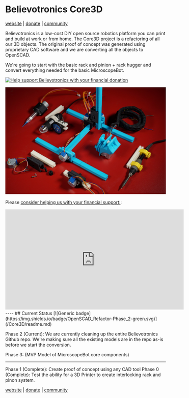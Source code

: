 # Believotronics Core3D
[website](http://believotron.com/believotronics) | [donate](https://www.patreon.com/Believotron) | [community](http://community.believotron.com/c/believotronics)

Believotronics is a low-cost DIY open source robotics platform you can print and build at work or from home. The Core3D project is a refactoring of all our 3D objects. The original proof of concept was generated using proprietary CAD software and we are converting all the objects to OpenSCAD.

We're going to start with the basic rack and pinion + rack hugger and convert everything needed for the basic MicroscopeBot.

<a href="http://www.youtube.com/watch?feature=player_embedded&v=6cPdLHY97b4
" target="_blank"><img src="http://img.youtube.com/vi/6cPdLHY97b4/0.jpg"
alt="Help support Believotronics with your financial donation" /></a>


![The Believotronics Basic Set](/common_images/Believotronics_Basic_Set.JPG)

Please [consider helping us with your financial support:](https://www.patreon.com/Believotron):
<iframe width="560" height="315" src="https://www.youtube.com/embed/6cPdLHY97b4" frameborder="0" allow="autoplay; encrypted-media" allowfullscreen></iframe>
----
## Current Status
[![Generic badge](https://img.shields.io/badge/OpenSCAD_Refactor-Phase_2-green.svg)](/Core3D/readme.md)

Phase 2 (Current):
We are currently cleaning up the entire Believotronics Github repo. We're making sure all the existing models are in the repo as-is before we start the conversion.

Phase 3: (MVP Model of MicroscopeBot core components)

---
Phase 1 (Complete): Create proof of concept using any CAD tool
Phase 0 (Complete): Test the ability for a 3D Printer to create interlocking rack and pinon system.

[website](http://believotron.com/believotronics) | [donate](https://www.patreon.com/Believotron) | [community](http://community.believotron.com/c/believotronics)
